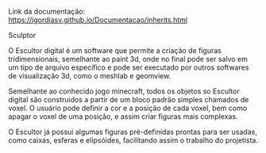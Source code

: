 Link da documentação:
https://igordiasv.github.io/Documentacao/inherits.html

Sculptor

O Escultor digital é um software que permite a criação de figuras tridimensionais, semelhante ao paint 3d, onde no final pode ser salvo em um tipo de arquivo específico e pode ser executado por outros softwares de visualização 3d, como o meshlab e geomview.

Semelhante ao conhecido jogo minecraft,  todos os objetos so Escultor digital são construidos a partir de um bloco padrão simples chamados de voxel. O usuário pode definir a cor e a posição de cada voxel, bem como apagar o voxel de uma posição, e assim criar figuras mais complexas.

O Escultor já possui algumas figuras pré-definidas prontas para ser usadas, como caixas, esferas e elipsóides, facilitando assim o trabalho do projetista.
